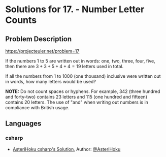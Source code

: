 
# Solutions for 17. - Number Letter Counts
## Problem Description
https://projecteuler.net/problem=17

If the numbers $1$ to $5$ are written out in words: one, two, three, four, five, then there are $3 + 3 + 5 + 4 + 4 = 19$ letters used in total.

If all the numbers from $1$ to $1000$ (one thousand) inclusive were written out in words, how many letters would be used? 

  
**NOTE:** Do not count spaces or hyphens. For example, $342$ (three hundred and forty-two) contains $23$ letters and $115$ (one hundred and fifteen) contains $20$ letters. The use of "and" when writing out numbers is in compliance with British usage.

## Languages
### csharp
- [AsteriHoku csharp's Solution](AsteriHoku), Author: [@AsteriHoku](https://github.com/AsteriHoku)
